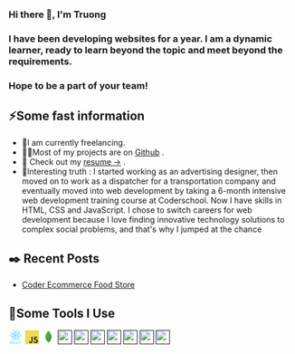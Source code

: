 ### Hi there 👋, I'm Truong 

### I have been developing websites for a year.  I am a dynamic learner, ready to learn beyond the topic and meet beyond the requirements. 
### Hope to be a part of your team!


## ⚡️Some fast information
- 🔭I am currently freelancing. 
- 👨‍💻Most of my projects are on <a href=https://github.com/doanxuantruong747>Github</a>   .
- 📙 Check out my  <a href=https://docs.google.com/document/d/1UTjjGtFncxQT8IisopwhFCKXrLiLzlKwVsBz9q0CTMU/edit?usp>resume -></a> .
- 🎉Interesting truth : I started working as an advertising designer, then moved on to work as a dispatcher for a transportation company and eventually moved into web development by taking a 6-month intensive web development training course at Coderschool. Now I have skills in HTML, CSS and JavaScript. I chose to switch careers for web development because I love finding innovative technology solutions to complex social problems, and that's why I jumped at the chance

## ✒️ Recent Posts

- <a href=https://foods-store-doan-xuan-truong.netlify.app/>Coder Ecommerce Food Store</a>


## 🚀Some Tools I Use
<a href=""><img src="https://raw.githubusercontent.com/devicons/devicon/master/icons/react/react-original-wordmark.svg" alt="react" title="react" width="25" height="25"></a> <a href=""><img src="https://raw.githubusercontent.com/devicons/devicon/master/icons/javascript/javascript-original.svg" alt="JS" title="JavaScript" width="25" height="25"></a> <a href=""><img src="https://raw.githubusercontent.com/devicons/devicon/master/icons/mongodb/mongodb-original.svg" alt="mongoDB" title="mongoDB" width="25" height="25"></a> <a href=""><img src="https://everyday.codes/wp-content/uploads/2020/01/0-U2DmhXYumRyXH6X1.png" alt="" title="redux toolkit" width="25" height="25"></a> <a href=""><img src="https://upload.wikimedia.org/wikipedia/commons/thumb/d/d9/Node.js_logo.svg/320px-Node.js_logo.svg.png" alt="" title="NodeJS" width="25" height="25"></a> <a href=""><img src="https://upload.wikimedia.org/wikipedia/commons/thumb/6/61/HTML5_logo_and_wordmark.svg/512px-HTML5_logo_and_wordmark.svg.png" alt="" title="HTML5" width="25" height="25"></a> <a href=""><img src="https://seeklogo.com/images/P/postman-logo-0087CA0D15-seeklogo.com.png" alt="" title="potman" width="25" height="25"></a> <a href=""><img src="https://www.edureka.co/blog/wp-content/uploads/2019/07/express-logo.png" alt="" title="ExpreesJS" width="25" height="25"></a> <a href=""><img src="https://upload.wikimedia.org/wikipedia/commons/thumb/9/9a/Visual_Studio_Code_1.35_icon.svg/2048px-Visual_Studio_Code_1.35_icon.svg.png" alt="" title="VS Code Studio" width="25" height="25"></a>  <a href=""><img src="https://seeklogo.com/images/A/adobe-photoshop-logo-7B88D7B5AA-seeklogo.com.png" alt="" title="adobePhotoShop" width="25" height="25"></a>